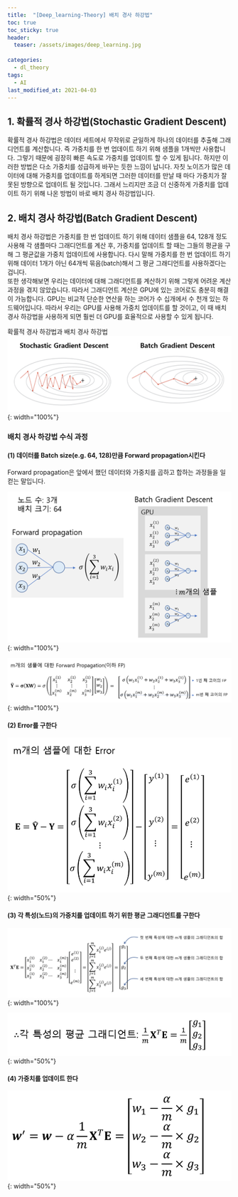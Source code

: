 ```yaml
---
title:  "[Deep_learning-Theory] 배치 경사 하강법"
toc: true
toc_sticky: true
header:
  teaser: /assets/images/deep_learning.jpg

categories:
  - dl_theory
tags:
  - AI
last_modified_at: 2021-04-03
---
```


## 1. 확률적 경사 하강법(Stochastic Gradient Descent)  
확률적 경사 하강법은 데이터 세트에서 무작위로 균일하게 하나의 데이터를 추출해 그래디언트를 계산합니다. 즉 가중치를 한 번 업데이트 하기 위해 샘플을 1개씩만 사용합니다. 그렇기 때문에 굉장히 빠른 속도로 가중치를 업데이트 할 수 있게 됩니다. 하지만 이러한 방법은 다소 가중치를 성급하게 바꾸는 듯한 느낌이 납니다. 자칫 노이즈가 많은 데이터에 대해 가중치를 업데이트를 하게되면 그러한 데이터를 만날 때 마다 가중치가 잘못된 방향으로 업데이트 될 것입니다. 그래서 느리지만 조금 더 신중하게 가중치를 업데이트 하기 위해 나온 방법이 바로 배치 경사 하강법입니다.

## 2. 배치 경사 하강법(Batch Gradient Descent)  

배치 경사 하강법은 가중치를 한 번 업데이트 하기 위해 데이터 샘플을 64, 128개 정도 사용해 각 샘플마다 그래디언트를 계산 후, 가중치를 업데이트 할 때는 그들의 평균을 구해 그 평균값을 가중치 업데이트에 사용합니다. 다시 말해 가중치를 한 번 업데이트 하기 위해 데이터 1개가 아닌 64개씩 묶음(batch)해서 그 평균 그래디언트를 사용하겠다는 겁니다.  
또한 생각해보면 우리는 데이터에 대해 그래디언트를 계산하기 위해 그렇게 어려운 계산 과정을 겪지 않았습니다. 따라서 그래디언트 계산은 GPU에 있는 코어로도 충분히 해결이 가능합니다. GPU는 비교적 단순한 연산을 하는 코어가 수 십개에서 수 천개 있는 하드웨어입니다. 따라서 우리는 GPU를 사용해 가중치 업데이트를 할 것이고, 이 때 배치 경사 하강법을 사용하게 되면 훨씬 더 GPU를 효율적으로 사용할 수 있게 됩니다.  



확률적 경사 하강법과 배치 경사 하강법    
![](/assets/images/sgd_bgd.png){: width="100%"}


### 배치 경사 하강법 수식 과정

#### (1) 데이터를 Batch size(e.g. 64, 128)만큼 Forward propagation시킨다  
Forward propagation은 앞에서 했던 데이터와 가중치를 곱하고 합하는 과정들을 일컫는 말입니다.  

![](/assets/images/batch_1.png){: width="100%"}  

![](/assets/images/batch_2.png){: width="100%"}  

#### (2) Error를 구한다  

![](/assets/images/batch_3.png){: width="50%"}  


#### (3) 각 특성(노드)의 가중치를 업데이트 하기 위한 평균 그래디언트를 구한다  

![](/assets/images/batch_4.png){: width="100%"}  

![](/assets/images/batch_5.png){: width="50%"}  

#### (4) 가중치를 업데이트 한다  

![](/assets/images/batch_6.png){: width="50%"}  